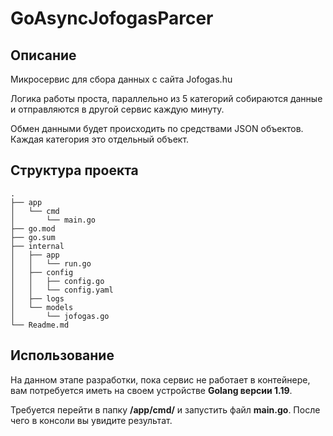 # GoAsyncJofogasParcer

## Описание

Микросервис для сбора данных с сайта Jofogas.hu

Логика работы проста, параллельно из 5 категорий собираются данные и отправляются в другой сервис каждую минуту. 

Обмен данными будет происходить по средствами JSON объектов. Каждая категория это отдельный объект.

## Структура проекта

```
.
├── app
│   └── cmd
│       └── main.go
├── go.mod
├── go.sum
├── internal
│   ├── app
│   │   └── run.go
│   ├── config
│   │   ├── config.go
│   │   └── config.yaml
│   ├── logs
│   └── models
│       └── jofogas.go
└── Readme.md
```

## Использование

На данном этапе разработки, пока сервис не работает в контейнере, вам потребуется иметь на своем устройстве **Golang версии 1.19**. 

Требуется перейти в папку **/app/cmd/** и запустить файл **main.go**. После чего в консоли вы увидите результат.